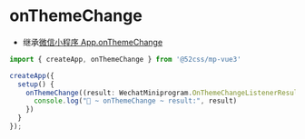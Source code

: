# onThemeChange

* 继承[微信小程序 App.onThemeChange](https://developers.weixin.qq.com/miniprogram/dev/reference/api/App.html#onThemeChange)

```ts
import { createApp, onThemeChange } from '@52css/mp-vue3'

createApp({
  setup() {
    onThemeChange((result: WechatMiniprogram.OnThemeChangeListenerResult) => {
      console.log("🚀 ~ onThemeChange ~ result:", result)
    })
  }
});
  ```